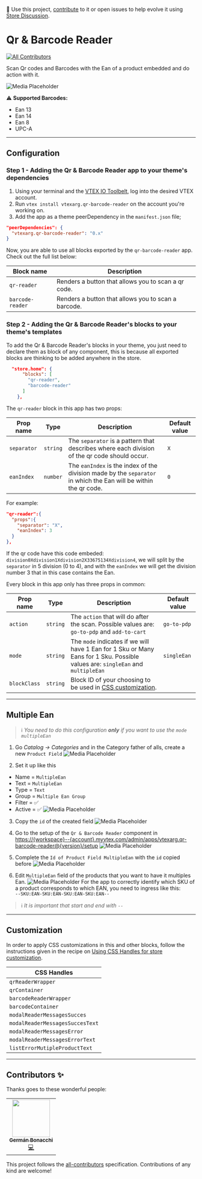 📢 Use this project, [contribute](https://github.com/vtex-apps/qr-barcode-reader) to it or open issues to help evolve it using [Store Discussion](https://github.com/vtex-apps/store-discussion).

# Qr & Barcode Reader

<!-- DOCS-IGNORE:start -->
<!-- ALL-CONTRIBUTORS-BADGE:START - Do not remove or modify this section -->
[![All Contributors](https://img.shields.io/badge/all_contributors-0-orange.svg?style=flat-square)](#contributors-)
<!-- ALL-CONTRIBUTORS-BADGE:END -->
<!-- DOCS-IGNORE:end -->

Scan Qr codes and Barcodes with the Ean of a product embedded and do action with it.

![Media Placeholder](https://user-images.githubusercontent.com/55905671/131380395-e39ce499-2efa-4aaa-9506-f934fe9af8cf.gif)

:warning: **Supported Barcodes:**
- Ean 13
- Ean 14
- Ean 8
- UPC-A
---
## Configuration 

### Step 1 - Adding the Qr & Barcode Reader app to your theme's dependencies

1. Using your terminal and the [VTEX IO Toolbelt](https://vtex.io/docs/recipes/development/vtex-io-cli-installment-and-command-reference), log into the desired VTEX account.
2. Run `vtex install vtexarg.qr-barcode-reader` on the account you're working on.
3. Add the app as a theme peerDependency in the `manifest.json` file;
```json
"peerDependencies": {
  "vtexarg.qr-barcode-reader": "0.x"
}
```
Now, you are able to use all blocks exported by the `qr-barcode-reader` app. Check out the full list below:

| Block name     | Description | 
| -------------- | ----------- | 
| `qr-reader` | Renders a button that allows you to scan a qr code. | 
| `barcode-reader` | Renders a button that allows you to scan a barcode. | 

### Step 2 - Adding the Qr & Barcode Reader's blocks to your theme's templates

To add the Qr & Barcode Reader's blocks in your theme, you just need to declare them as block of any component, this is because all exported blocks are thinking to be added anywhere in the store.

```json
  "store.home": {
      "blocks": [
        "qr-reader",
        "barcode-reader"
      ]
    },
```

The `qr-reader` block in this app has two props:

| Prop name          | Type      |  Description | Default value |
| --------------------| ----------|--------------|---------------|
| `separator` | `string` | The `separator` is a pattern that describes where each division of the qr code should occur. |`X`|
| `eanIndex` | `number` | The `eanIndex` is the index of the division made by the `separator` in which the Ean will be within the qr code. |  `0`  |

For example:

```json
"qr-reader":{
  "props":{
    "separator": "X",
    "eanIndex": 3
  }
},
```

If the qr code have this code embeded: `division0Xdivision1Xdivision2X33675134Xdivision4`, we will split by the `separator` in 5 division (0 to 4), and with the `eanIndex` we will get the division number 3 that in this case contains the Ean.

Every block in this app only has three props in common:

| Prop name          | Type      |  Description | Default value |
| --------------------| ----------|--------------|---------------|
|  `action`  |  `string`  |  The `action` that will do after the scan. Possible values are: `go-to-pdp` and `add-to-cart` | `go-to-pdp` |
|  `mode`  |  `string`  |  The `mode` indicates if we will have 1 Ean for 1 Sku or Many Eans for 1 Sku. Possible values are: `singleEan` and `multipleEan` | `singleEan` |
|  `blockClass`  |  `string`  |  Block  ID  of your choosing to  be  used  in [CSS  customization](https://vtex.io/docs/recipes/style/using-css-handles-for-store-customization#using-the-blockclass-property). | 

---

## Multiple Ean

> ℹ️ _You need to do this configuration **only** if you want to use the `mode` `multipleEan`_

1. Go _Catalog -> Categories_ and in the Category father of alls, create a new `Product Field`
![Media Placeholder](https://user-images.githubusercontent.com/55905671/134919291-f4131fc6-2721-49c3-b4ef-9973a7394861.gif)

2. Set it up like this
- Name = `MultipleEan`
- Text = `MultipleEan`
- Type = `Text`
- Group = `Multiple Ean Group`
- Filter = ✅
- Active = ✅
![Media Placeholder](https://user-images.githubusercontent.com/55905671/134919558-8a56b9d7-6588-4200-b8cd-dd8ee75797de.png)


3. Copy the `id` of the created field
![Media Placeholder](https://user-images.githubusercontent.com/55905671/134921342-73a630cb-61dc-4fab-83b8-9e334b3f4a0c.png)

4. Go to the setup of the `Qr & Barcode Reader` component in 
<https://{workspace}--{account}.myvtex.com/admin/apps/vtexarg.qr-barcode-reader@{version}/setup>
![Media Placeholder](https://user-images.githubusercontent.com/55905671/134928031-687c9beb-0b21-4dde-bed0-60193ee95309.png)

5. Complete the `Id of Product Field MultipleEan` with the `id` copied before
![Media Placeholder](https://user-images.githubusercontent.com/55905671/134928287-3ca3df2f-066b-4f09-86bc-5ef3bc259900.png)

6. Edit `MultipleEan` field of the products that you want to have it multiples Ean. 
![Media Placeholder](https://user-images.githubusercontent.com/55905671/134929068-9b42913a-aaee-4b5a-9821-c05cb1ba43b4.png)
For the app to correctly identify which SKU of a product corresponds to which EAN, you need to ingress like this:  
`--SKU:EAN-SKU:EAN-SKU:EAN-SKU:EAN--`  
> ℹ️ _It is important that start and end with `--`_
---
## Customization

In order to apply CSS customizations in this and other blocks, follow the instructions given in the recipe on [Using CSS Handles for store customization](https://vtex.io/docs/recipes/style/using-css-handles-for-store-customization).

| CSS Handles |
| ----------- | 
| `qrReaderWrapper` | 
| `qrContainer` | 
| `barcodeReaderWrapper` | 
| `barcodeContainer` | 
| `modalReaderMessagesSucces` | 
| `modalReaderMessagesSuccesText` | 
| `modalReaderMessagesError` | 
| `modalReaderMessagesErrorText` | 
| `listErrorMutipleProductText` | 

---
<!-- DOCS-IGNORE:start -->

## Contributors ✨

Thanks goes to these wonderful people:
<table>
  <tr>
    <td align="center"><a href="https://github.com/germanBonacchi"><img src="https://avatars.githubusercontent.com/u/55905671?v=4" width="100px;" alt=""/><br /><sub><b>Germán Bonacchi</b></sub></a><br /><a href="https://github.com/vtex-apps/quantity-on-cart/commits?author=germanBonacchi" title="Code">💻</a></td>
  </tr>
</table>
<!-- ALL-CONTRIBUTORS-LIST:START - Do not remove or modify this section -->
<!-- prettier-ignore-start -->
<!-- markdownlint-disable -->
<!-- markdownlint-enable -->
<!-- prettier-ignore-end -->
<!-- ALL-CONTRIBUTORS-LIST:END -->

This project follows the [all-contributors](https://github.com/all-contributors/all-contributors) specification. Contributions of any kind are welcome!

<!-- DOCS-IGNORE:end -->